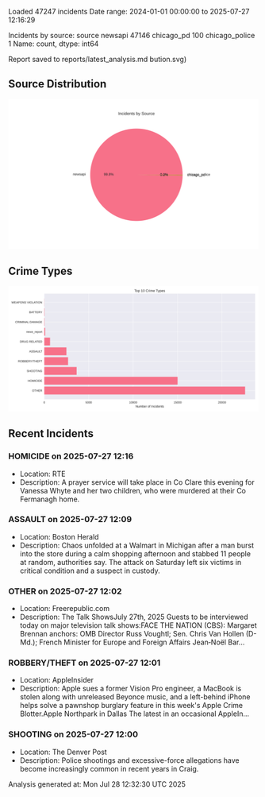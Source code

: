 
Loaded 47247 incidents
Date range: 2024-01-01 00:00:00 to 2025-07-27 12:16:29

Incidents by source:
source
newsapi           47146
chicago_pd          100
chicago_police        1
Name: count, dtype: int64

Report saved to reports/latest_analysis.md
bution.svg)

## Source Distribution
![Source Distribution](images/source_distribution.svg)

## Crime Types
![Crime Types](images/crime_types.svg)

## Recent Incidents

### HOMICIDE on 2025-07-27 12:16
- Location: RTE
- Description: A prayer service will take place in Co Clare this evening for Vanessa Whyte and her two children, who were murdered at their Co Fermanagh home.


### ASSAULT on 2025-07-27 12:09
- Location: Boston Herald
- Description: Chaos unfolded at a Walmart in Michigan after a man burst into the store during a calm shopping afternoon and stabbed 11 people at random, authorities say. The attack on Saturday left six victims in critical condition and a suspect in custody.


### OTHER on 2025-07-27 12:02
- Location: Freerepublic.com
- Description: The Talk ShowsJuly 27th, 2025 Guests to be interviewed today on major television talk shows:FACE THE NATION (CBS): Margaret Brennan anchors: OMB Director Russ Voughtl; Sen. Chris Van Hollen (D-Md.); French Minister for Europe and Foreign Affairs Jean‑Noël Bar…


### ROBBERY/THEFT on 2025-07-27 12:01
- Location: AppleInsider
- Description: Apple sues a former Vision Pro engineer, a MacBook is stolen along with unreleased Beyonce music, and a left-behind iPhone helps solve a pawnshop burglary feature in this week's Apple Crime Blotter.Apple Northpark in Dallas The latest in an occasional AppleIn…


### SHOOTING on 2025-07-27 12:00
- Location: The Denver Post
- Description: Police shootings and excessive-force allegations have become increasingly common in recent years in Craig.

Analysis generated at: Mon Jul 28 12:32:30 UTC 2025
